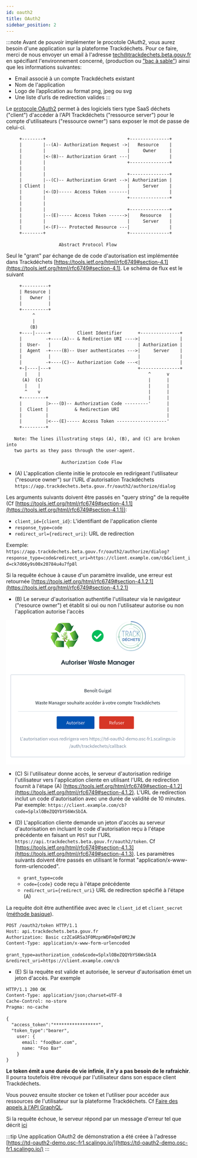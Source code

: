 ```yaml
---
id: oauth2
title: OAuth2
sidebar_position: 2
---
```


:::note
Avant de pouvoir implémenter le procotole OAuth2, vous aurez besoin d'une application sur la plateforme Trackdéchets. Pour ce faire, merci de nous envoyer un email à l'adresse tech@trackdechets.beta.gouv.fr en spécifiant l'environnement concerné, (production ou ["bac à sable"](environments.md)) ainsi que les informations suivantes:

- Email associé à un compte Trackdéchets existant
- Nom de l'application
- Logo de l’application au format png, jpeg ou svg
- Une liste d’urls de redirection valides
  :::

Le [protocole OAuth2](https://tools.ietf.org/html/rfc6749) permet à des logiciels tiers type SaaS déchets ("client") d'accéder à l'API Trackdéchets ("ressource server") pour le compte d'utilisateurs ("ressource owner") sans exposer le mot de passe de celui-ci.

```
     +--------+                               +---------------+
     |        |--(A)- Authorization Request ->|   Resource    |
     |        |                               |     Owner     |
     |        |<-(B)-- Authorization Grant ---|               |
     |        |                               +---------------+
     |        |
     |        |                               +---------------+
     |        |--(C)-- Authorization Grant -->| Authorization |
     | Client |                               |     Server    |
     |        |<-(D)----- Access Token -------|               |
     |        |                               +---------------+
     |        |
     |        |                               +---------------+
     |        |--(E)----- Access Token ------>|    Resource   |
     |        |                               |     Server    |
     |        |<-(F)--- Protected Resource ---|               |
     +--------+                               +---------------+

                    Abstract Protocol Flow
```

Seul le "grant" par échange de de code d'autorisation est implémentée dans Trackdéchets [https://tools.ietf.org/html/rfc6749#section-4.1](https://tools.ietf.org/html/rfc6749#section-4.1). Le schéma de flux est le suivant

```
     +----------+
     | Resource |
     |   Owner  |
     |          |
     +----------+
          ^
          |
         (B)
     +----|-----+          Client Identifier      +---------------+
     |         -+----(A)-- & Redirection URI ---->|               |
     |  User-   |                                 | Authorization |
     |  Agent  -+----(B)-- User authenticates --->|     Server    |
     |          |                                 |               |
     |         -+----(C)-- Authorization Code ---<|               |
     +-|----|---+                                 +---------------+
       |    |                                         ^      v
      (A)  (C)                                        |      |
       |    |                                         |      |
       ^    v                                         |      |
     +---------+                                      |      |
     |         |>---(D)-- Authorization Code ---------'      |
     |  Client |          & Redirection URI                  |
     |         |                                             |
     |         |<---(E)----- Access Token -------------------'
     +---------+

   Note: The lines illustrating steps (A), (B), and (C) are broken into
   two parts as they pass through the user-agent.

                     Authorization Code Flow
```

- (A) L'application cliente initie le protocole en redirigeant l'utilisateur ("resource owner") sur l'URL d'autorisation Trackdéchets `https://app.trackdechets.beta.gouv.fr/oauth2/authorize/dialog`

Les arguments suivants doivent être passés en "query string" de la requête (Cf [https://tools.ietf.org/html/rfc6749#section-4.1.1](https://tools.ietf.org/html/rfc6749#section-4.1.1)):

- `client_id={client_id}`: L'identifiant de l'application cliente
- `response_type=code`
- `redirect_url={redirect_uri}`: URL de redirection

Exemple: `https://app.trackdechets.beta.gouv.fr/oauth2/authorize/dialog?response_type=code&redirect_uri=https://client.example.com/cb&client_id=ck7d66y9s00x20784u4u7fp8l`

Si la requête échoue à cause d'un paramètre invalide, une erreur est retournée [https://tools.ietf.org/html/rfc6749#section-4.1.2.1](https://tools.ietf.org/html/rfc6749#section-4.1.2.1)

- (B) Le serveur d'autorisation authentifie l'utilisateur via le navigateur ("resource owner") et établit si oui ou non l'utilisateur autorise ou non l'application autorise l'accès

![oauth2-dialog.png](../../static/img/oauth2-dialog.png)

- (C) Si l'utilisateur donne accès, le serveur d'autorisation redirige l'utilisateur vers l'application cliente en utilisant l'URL de redirection fournit à l'étape (A) [https://tools.ietf.org/html/rfc6749#section-4.1.2](https://tools.ietf.org/html/rfc6749#section-4.1.2). L'URL de redirection inclut un code d'autorisation avec une durée de validité de 10 minutes. Par exemple: `https://client.example.com/cb?code=SplxlOBeZQQYbYS6WxSbIA`.

* (D) L'application cliente demande un jeton d'accès au serveur d'autorisation en incluant le code d'autorisation reçu à l'étape précédente en faisant un `POST` sur l'URL `https://api.trackdechets.beta.gouv.fr/oauth2/token`. Cf [https://tools.ietf.org/html/rfc6749#section-4.1.3](https://tools.ietf.org/html/rfc6749#section-4.1.3). Les paramètres suivants doivent être passés en utilisant le format "application/x-www-form-urlencoded".

  - `grant_type=code`
  - `code={code}` code reçu à l'étape précédente
  - `redirect_uri={redirect_uri}` URL de redirection spécifié à l'étape (A)

La requête doit être authentifiée avec avec le `client_id` et `client_secret` ([méthode basique](https://fr.wikipedia.org/wiki/Authentification_HTTP#M%C3%A9thode_%C2%AB_Basic_%C2%BB)).

```
POST /oauth2/token HTTP/1.1
Host: api.trackdechets.beta.gouv.fr
Authorization: Basic czZCaGRSa3F0MzpnWDFmQmF0M2JW
Content-Type: application/x-www-form-urlencoded

grant_type=authorization_code&code=SplxlOBeZQQYbYS6WxSbIA
&redirect_uri=https://client.example.com/cb
```

- (E) Si la requête est valide et autorisée, le serveur d'autorisation émet un jeton d'accès. Par exemple

```
HTTP/1.1 200 OK
Content-Type: application/json;charset=UTF-8
Cache-Control: no-store
Pragma: no-cache

{
  "access_token":"*****************",
  "token_type":"bearer",
    user: {
      email: "foo@bar.com",
      name: "Foo Bar"
    }
}
```

**Le token émit a une durée de vie infinie, il n'y a pas besoin de le rafraichir**. Il pourra toutefois être révoqué par l'utilisateur dans son espace client Trackdéchets.

Vous pouvez ensuite stocker ce token et l'utiliser pour accéder aux ressources de l'utilisateur sur la plateforme Trackdéchets. Cf [Faire des appels à l'API GraphQL](graphql.md).

Si la requête échoue, le serveur répond par un message d'erreur tel que décrit [ici](https://tools.ietf.org/html/rfc6749#section-5.2)

:::tip
Une application OAuth2 de démonstration a été créee à l'adresse [https://td-oauth2-demo.osc-fr1.scalingo.io/](https://td-oauth2-demo.osc-fr1.scalingo.io/)
:::
